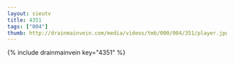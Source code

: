 ```yaml
--- 
layout: sieutv
title: 4351
tags: ["004"]
thumb: http://drainmainvein.com/media/videos/tmb/000/004/351/player.jpg
---
```

{% include drainmainvein key="4351" %} 
